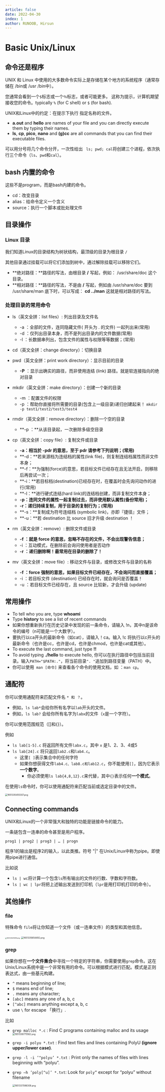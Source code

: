 ```yaml
---
article: false
date: 2022-04-30
index: 1
author: RUNOOB, Hirsun
---
```


# Basic Unix/Linux

## 命令还是程序

UNIX 和 Linux 中使用的大多数命令实际上是存储在某个地方的系统程序（通常存储在 /bin或 /usr /bin中）。

您通常会看到一个`$`标志或一个`％`标志，或者可能更多。 这称为提示，计算机期望接收您的命令。typically `%` (for C shell) or `$` (for bash). 

UNIX和Linux中的约定：在提示下执行 指定名称的文件。

- **a.out** and **hello**  are names of your file and you can directly execute them by typing their names. 
- **ls**, **cp**, **pico**, **nano** and **(g)cc** are all commands that you can find their executable files. 

可以用分号将几个命令分开，一次性给出  ` ls; pwd; cal`将创建三个进程，依次执行三个命令（`ls`、`pwd`和`cal`）。

## bash 内置的命令

这些不是program，而是bash内建的命令。

- cd：改变目录
- alias：给命令定义一个含义
- source：执行一个脚本或批处理文件

## 目录操作

### Linux 目录

我们知道Linux的目录结构为树状结构，最顶级的目录为根目录 `/`

其他目录通过挂载可以将它们添加到树中，通过解除挂载可以移除它们。

- **绝对路径：**路径的写法，由根目录 **/** 写起，例如： /usr/share/doc 这个目录。
- **相对路径：**路径的写法，不是由 **/** 写起，例如由 /usr/share/doc 要到 /usr/share/man 底下时，可以写成： **cd ../man** 这就是相对路径的写法。

### 处理目录的常用命令

- ls（英文全拼：list files）: 列出目录及文件名
  - -a ：全部的文件，连同隐藏文件( 开头为 . 的文件) 一起列出来(常用)
  - -d ：仅列出目录本身，而不是列出目录内的文件数据(常用)
  - -l ：长数据串列出，包含文件的属性与权限等等数据；(常用)

- cd（英文全拼：change directory）：切换目录
- pwd（英文全拼：print work directory）：显示目前的目录
  - **-P** ：显示出确实的路径，而非使用连结 (link) 路径。就是软连接指向的绝对目录

- mkdir（英文全拼：make directory）：创建一个新的目录
  - -m ：配置文件的权限
  - -p ：帮助你直接将所需要的目录(包含上一级目录)递归创建起来！
    `mkdir -p test1/test2/test3/test4`

- rmdir（英文全拼：remove directory）：删除一个空的目录
  - **-p ：**从该目录起，一次删除多级空目录

- cp（英文全拼：copy file）: 复制文件或目录
  - **-a：相当於 -pdr 的意思，至于 pdr 请参考下列说明；(常用)**
  - **-d：**若来源档为连结档的属性(link file)，则复制连结档属性而非文件本身；
  - **-f：**为强制(force)的意思，若目标文件已经存在且无法开启，则移除后再尝试一次；
  - **-i：**若目标档(destination)已经存在时，在覆盖时会先询问动作的进行(常用)
  - **-l：**进行硬式连结(hard link)的连结档创建，而非复制文件本身；
  - **-p：连同文件的属性一起复制过去，而非使用默认属性(备份常用)；**
  - **-r：递归持续复制，用于目录的复制行为；(常用)**
  - **-s：**复制成为符号连结档 (symbolic link)，亦即『捷径』文件；
  - **-u：**若 destination 比 source 旧才升级 destination ！

- rm（英文全拼：remove）: 删除文件或目录
  - **-f ：就是 force 的意思，忽略不存在的文件，不会出现警告信息；**
  - -i ：互动模式，在删除前会询问使用者是否动作
  - **-r ：递归删除啊！最常用在目录的删除了！**

- mv（英文全拼：move file）: 移动文件与目录，或修改文件与目录的名称
  - **-f ：force 强制的意思，如果目标文件已经存在，不会询问而直接覆盖；**
  - -i ：若目标文件 (destination) 已经存在时，就会询问是否覆盖！
  - -u ：若目标文件已经存在，且 source 比较新，才会升级 (update)


## 常用操作

- To tell who you are, type **whoami**
- Type **history** to see a list of recent commands 
- 如果你想重新执行在历史记录中发现的前一条命令，请输入 !n，其中n是该命令的编号（n可能是一个大数字）。
- 要执行以ca开头的最新命令（如cat），请输入！ca。输入 !c 将执行以c开头的最新命令（也许是cc，也许是cd，也许是chmod，也许是cat或其他）。
- To execute the last command, just type **!!** 
- To avoid typing **./hello** to execute hello, 你可以在执行路径中包括当前目录。输入`PATH="$PATH:."`，将当前目录`". "`追加到路径变量（PATH）中。
- 你可以使用` man [命令]` 来查看各个命令的使用文档，如 ：`man cp`。

## 通配符

你可以使用通配符来匹配文件名 `* 和 ？`。

- 例如，`ls lab*`会给你所有名字以`lab`开头的文件。
- 例如，`ls lab?` 会给你所有名字为`labx`的文件（`x`是一个字符）。

你可以使用范围规范（[]和{}）。

例如

- `ls lab[1-5].c` 将返回所有文件`labx.c`，其中 `x` 是1、2、3、4或5
- `ls lab[24].c` 将只返回`lab2.c`和`lab4.c`。
  - 这里`[ ]`表示集合中的任何字符
  - 如果你想获得文件`lab4.c、lab8.c和lab12.c`，你不能使用`[]`，因为它表示**一个数字**。
    - 你必须使用`ls lab{4,8,12}.c`来代替，其中`{}`表示任何**一个模式**。

在使用`ls`命令时，你可以使用通配符来匹配当前或选定目录中的文件。

<img src="https://pic.hanjiaming.com.cn/2022/05/01/e39b72f2917bc.png" alt="1651335455307.png" style="zoom:50%;" />

## Connecting commands

UNIX和Linux的一个非常强大和独特的功能是链接命令的能力。

一条链包含一连串的命令甚至是用户程序。

`prog1 | prog2 | prog3 | … | progn`

程序1的输出是程序2的输入，以此类推。符号 "|" 在Unix/Linux中称为pipe。即使用pipe进行通信。

比如说

- `ls | wc`将计算一个包含`ls`所有输出的文件的行数、字数和字符数。
- `ls | wc | lpr`将把上述输出发送到打印机（`lpr`是用打印机打印的命令）。

## 其他操作

### file

特殊命令 `file`将让你知道一个文件（或一连串文件）的类型和其他信息。

<img src="https://pic.hanjiaming.com.cn/2022/05/01/6ccfda824e353.png" alt="1651335610918.png" style="zoom:33%;" />

<img src="https://pic.hanjiaming.com.cn/2022/05/01/c5371e1585645.png" alt="1651335654492.png" style="zoom:50%;" />

### grep

如果你想在**一个文件集合**中寻找一个特定的字符串，你需要使用`grep`命令。这在Unix/Linux系统中是一个非常有用的命令。可以根据模式进行匹配。模式是正则表达式，由一些基元构建。

- `^` means beginning of line; 
- `$` means end of line; 
- `.` means any character;
- `[abc]` means any one of a, b, c
- `[^abc]` means anything except a, b, c
- use `\` for escape 「换行」.

比如

- `grep malloc *.c` : Find C programs containing malloc and its usage
  <img src="https://pic.hanjiaming.com.cn/2022/05/01/89593012c8f92.png" alt="1651336775562.png" style="zoom: 50%;" />

- `grep -i polyu *.txt` : Find text files and lines containing PolyU **(ignore upper/lower case)**. 

- `grep -l -i ’^polyu’ *.txt` : Print only the names of files with lines beginning with “polyu”. 

- `grep –h ’poly[^u]’ *.txt`: Look for `poly”` except for “polyu” without filename

  <img src="https://pic.hanjiaming.com.cn/2022/05/01/0b41b60a775cb.png" alt="1651337086308.png" style="zoom:50%;" />
